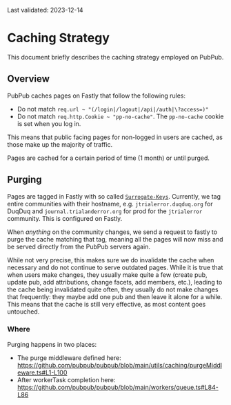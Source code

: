 Last validated: 2023-12-14

# Caching Strategy

This document briefly describes the caching strategy employed on PubPub.

## Overview

PubPub caches pages on Fastly that follow the following rules:

-   Do not match `req.url ~ "(/login|/logout|/api|/auth|\?access=)"`
-   Do not match `req.http.Cookie ~ "pp-no-cache"`. The `pp-no-cache` cookie is set when you log in.

This means that public facing pages for non-logged in users are cached, as those make up the majority of traffic.

Pages are cached for a certain period of time (1 month) or until purged.

## Purging

Pages are tagged in Fastly with so called [`Surrogate-Keys`](https://docs.fastly.com/en/guides/purging-with-surrogate-keys).
Currently, we tag entire communities with their hostname, e.g. `jtrialerror.duqduq.org` for DuqDuq and `journal.trialanderror.org` for prod for the `jtrialerror` community. This is configured on Fastly.

When _anything_ on the community changes, we send a request to fastly to purge the cache matching that tag, meaning all the pages will now miss and be served directly from the PubPub servers again.

While not very precise, this makes sure we do invalidate the cache when necessary and do not continue to serve outdated pages. While it is true that when users make changes, they usually make quite a few (create pub, update pub, add attributions, change facets, add members, etc.), leading to the cache being invalidated quite often, they usually do not make changes that frequently: they maybe add one pub and then leave it alone for a while. This means that the cache is still very effective, as most content goes untouched.

### Where

Purging happens in two places:

-   The purge middleware defined here: https://github.com/pubpub/pubpub/blob/main/utils/caching/purgeMiddleware.ts#L1-L100
-   After workerTask completion here: https://github.com/pubpub/pubpub/blob/main/workers/queue.ts#L84-L86

